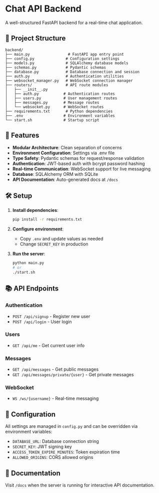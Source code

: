 # Chat API Backend

A well-structured FastAPI backend for a real-time chat application.

## 📁 Project Structure

```
backend/
├── main.py                 # FastAPI app entry point
├── config.py              # Configuration settings
├── models.py              # SQLAlchemy database models
├── schemas.py             # Pydantic schemas
├── database.py            # Database connection and session
├── auth.py                # Authentication utilities
├── websocket_manager.py   # WebSocket connection manager
├── routers/               # API route modules
│   ├── __init__.py
│   ├── auth.py           # Authentication routes
│   ├── users.py          # User management routes
│   ├── messages.py       # Message routes
│   └── websocket.py      # WebSocket routes
├── requirements.txt       # Python dependencies
├── .env                  # Environment variables
└── start.sh              # Startup script
```

## 🚀 Features

- **Modular Architecture**: Clean separation of concerns
- **Environment Configuration**: Settings via .env file
- **Type Safety**: Pydantic schemas for request/response validation
- **Authentication**: JWT-based auth with bcrypt password hashing
- **Real-time Communication**: WebSocket support for live messaging
- **Database**: SQLAlchemy ORM with SQLite
- **API Documentation**: Auto-generated docs at `/docs`

## 🛠️ Setup

1. **Install dependencies**:
   ```bash
   pip install -r requirements.txt
   ```

2. **Configure environment**:
   - Copy `.env` and update values as needed
   - Change `SECRET_KEY` in production

3. **Run the server**:
   ```bash
   python main.py
   # or
   ./start.sh
   ```

## 📚 API Endpoints

### Authentication
- `POST /api/signup` - Register new user
- `POST /api/login` - User login

### Users
- `GET /api/me` - Get current user info

### Messages
- `GET /api/messages` - Get public messages
- `GET /api/messages/private/{user}` - Get private messages

### WebSocket
- `WS /ws/{username}` - Real-time messaging

## 🔧 Configuration

All settings are managed in `config.py` and can be overridden via environment variables:

- `DATABASE_URL`: Database connection string
- `SECRET_KEY`: JWT signing key
- `ACCESS_TOKEN_EXPIRE_MINUTES`: Token expiration time
- `ALLOWED_ORIGINS`: CORS allowed origins

## 📖 Documentation

Visit `/docs` when the server is running for interactive API documentation.
